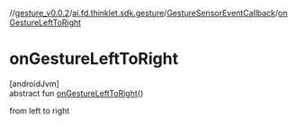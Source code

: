 //[gesture_v0.0.2](../../../index.md)/[ai.fd.thinklet.sdk.gesture](../index.md)/[GestureSensorEventCallback](index.md)/[onGestureLeftToRight](on-gesture-left-to-right.md)

# onGestureLeftToRight

[androidJvm]\
abstract fun [onGestureLeftToRight](on-gesture-left-to-right.md)()

from left to right

